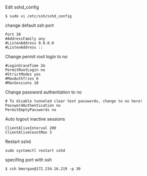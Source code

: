 Edit sshd_config
```
$ sudo vi /etc/ssh/sshd_config
```

change default ssh port
```
Port 30
#AddressFamily any
#ListenAddress 0.0.0.0
#ListenAddress ::
```

Change permit root login to no
```
#LoginGraceTime 2m
PermitRootLogin no
#StrictModes yes
#MaxAuthTries 6
#MaxSessions 10
```

Change password authentiation to no
```
# To disable tunneled clear text passwords, change to no here!
PasswordAuthentication no
PermitEmptyPasswords no
```

Auto logout inactive sessions
```
ClientAliveInterval 200
ClientAliveCountMax 3
```

Restart sshd
```
sudo systemctl restart sshd
```

specifing port with ssh
```
$ ssh bmorgan@172.234.16.219 -p 30
```
